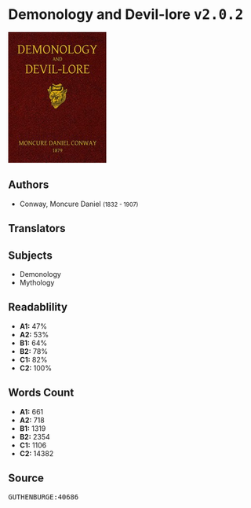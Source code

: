 # Demonology and Devil-lore <kbd>v2.0.2</kbd>

![](./cover.medium.jpg "")

## Authors


 - Conway, Moncure Daniel <small>(1832 - 1907)</small>

## Translators



## Subjects


 - Demonology
 - Mythology

## Readablility


 - **A1:** 47%
 - **A2:** 53%
 - **B1:** 64%
 - **B2:** 78%
 - **C1:** 82%
 - **C2:** 100%

## Words Count


 - **A1:** 661
 - **A2:** 718
 - **B1:** 1319
 - **B2:** 2354
 - **C1:** 1106
 - **C2:** 14382

## Source


<kbd>GUTHENBURGE:40686</kbd>
